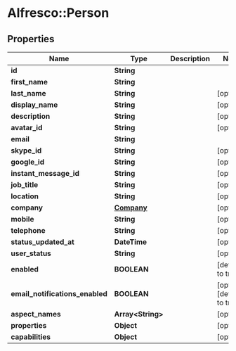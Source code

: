 # Alfresco::Person

## Properties
Name | Type | Description | Notes
------------ | ------------- | ------------- | -------------
**id** | **String** |  | 
**first_name** | **String** |  | 
**last_name** | **String** |  | [optional] 
**display_name** | **String** |  | [optional] 
**description** | **String** |  | [optional] 
**avatar_id** | **String** |  | [optional] 
**email** | **String** |  | 
**skype_id** | **String** |  | [optional] 
**google_id** | **String** |  | [optional] 
**instant_message_id** | **String** |  | [optional] 
**job_title** | **String** |  | [optional] 
**location** | **String** |  | [optional] 
**company** | [**Company**](Company.md) |  | [optional] 
**mobile** | **String** |  | [optional] 
**telephone** | **String** |  | [optional] 
**status_updated_at** | **DateTime** |  | [optional] 
**user_status** | **String** |  | [optional] 
**enabled** | **BOOLEAN** |  | [default to true]
**email_notifications_enabled** | **BOOLEAN** |  | [optional] [default to true]
**aspect_names** | **Array&lt;String&gt;** |  | [optional] 
**properties** | **Object** |  | [optional] 
**capabilities** | **Object** |  | [optional] 


